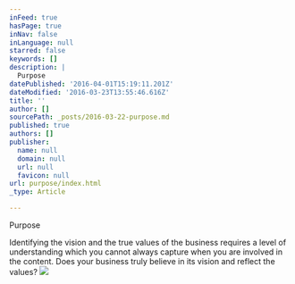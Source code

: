 ```yaml
---
inFeed: true
hasPage: true
inNav: false
inLanguage: null
starred: false
keywords: []
description: |
  Purpose
datePublished: '2016-04-01T15:19:11.201Z'
dateModified: '2016-03-23T13:55:46.616Z'
title: ''
author: []
sourcePath: _posts/2016-03-22-purpose.md
published: true
authors: []
publisher:
  name: null
  domain: null
  url: null
  favicon: null
url: purpose/index.html
_type: Article

---
```

Purpose

Identifying the vision and the true values of the business requires a level of understanding which you cannot always capture when you are involved in the content. Does your business truly believe in its vision and reflect the values?
![](https://the-grid-user-content.s3-us-west-2.amazonaws.com/4071fc19-c6f2-4ee9-9bb3-4dc5afe61ade.gif)
